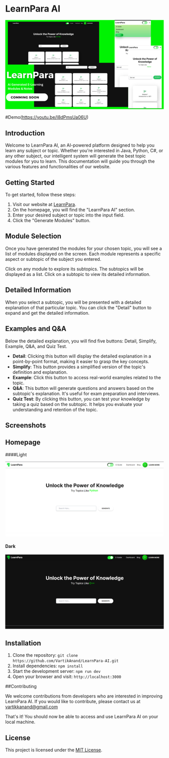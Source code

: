 # LearnPara AI

![Output](output.png)

#Demo(https://youtu.be/I8dPmsUa06U)

## Introduction

Welcome to LearnPara AI, an AI-powered platform designed to help you learn any subject or topic. Whether you're interested in Java, Python, C#, or any other subject, our intelligent system will generate the best topic modules for you to learn. This documentation will guide you through the various features and functionalities of our website.

## Getting Started

To get started, follow these steps:

1. Visit our website at [LearnPara](https://learnpara.vercel.app/).
2. On the homepage, you will find the "LearnPara AI" section.
3. Enter your desired subject or topic into the input field.
4. Click the "Generate Modules" button.

## Module Selection

Once you have generated the modules for your chosen topic, you will see a list of modules displayed on the screen. Each module represents a specific aspect or subtopic of the subject you entered.

Click on any module to explore its subtopics. The subtopics will be displayed as a list. Click on a subtopic to view its detailed information.

## Detailed Information

When you select a subtopic, you will be presented with a detailed explanation of that particular topic. You can click the "Detail" button to expand and get the detailed information.

## Examples and Q&A

Below the detailed explanation, you will find five buttons: Detail, Simplify, Example, Q&A, and Quiz Test.

- **Detail**: Clicking this button will display the detailed explanation in a point-by-point format, making it easier to grasp the key concepts.
- **Simplify**: This button provides a simplified version of the topic's definition and explanation.
- **Example**: Click this button to access real-world examples related to the topic.
- **Q&A**: This button will generate questions and answers based on the subtopic's explanation. It's useful for exam preparation and interviews.
- **Quiz Test**: By clicking this button, you can test your knowledge by taking a quiz based on the subtopic. It helps you evaluate your understanding and retention of the topic.

## Screenshots

## Homepage 
####Light 

![Homepage](homepage.light.png)

#### Dark

![Output](homepage.dark.png)

## Installation

1. Clone the repository: `git clone https://github.com/VartikAnand/LearnPara-AI.git`
2. Install dependencies: `npm install`
3. Start the development server: `npm run dev`
4. Open your browser and visit: `http://localhost:3000`

##Contributing

We welcome contributions from developers who are interested in improving LearnPara AI. If you would like to contribute, please contact us at vartikkanand@gmail.com

That's it! You should now be able to access and use LearnPara AI on your local machine.

## License

This project is licensed under the [MIT License](LICENSE).
